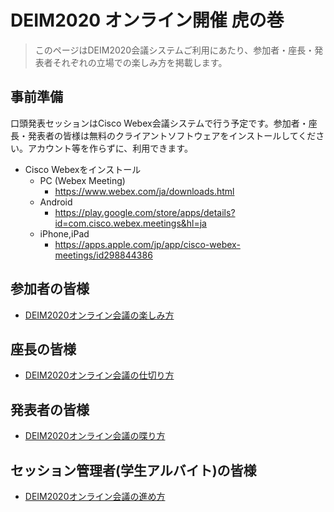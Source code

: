 # DEIM2020 オンライン開催 虎の巻

> このページはDEIM2020会議システムご利用にあたり、参加者・座長・発表者それぞれの立場での楽しみ方を掲載します。

## 事前準備

口頭発表セッションはCisco Webex会議システムで行う予定です。参加者・座長・発表者の皆様は無料のクライアントソフトウェアをインストールしてください。アカウント等を作らずに、利用できます。

* Cisco Webexをインストール
   * PC (Webex Meeting)
      * https://www.webex.com/ja/downloads.html
   * Android
      * https://play.google.com/store/apps/details?id=com.cisco.webex.meetings&hl=ja
   * iPhone,iPad
      * https://apps.apple.com/jp/app/cisco-webex-meetings/id298844386


## 参加者の皆様
* [DEIM2020オンライン会議の楽しみ方](participants.md)

## 座長の皆様
* [DEIM2020オンライン会議の仕切り方](chair.md)

## 発表者の皆様
* [DEIM2020オンライン会議の喋り方](presenter.md)

## セッション管理者(学生アルバイト)の皆様
* [DEIM2020オンライン会議の進め方](admin.md)
